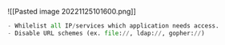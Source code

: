 


![[Pasted image 20221125101600.png]]


```python
- Whilelist all IP/services which application needs access.
- Disable URL schemes (ex. file://, ldap://, gopher://)
```





